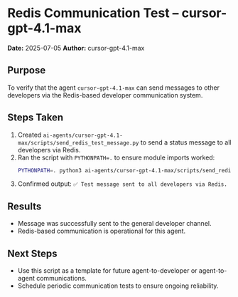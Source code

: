 # Redis Communication Test – cursor-gpt-4.1-max

**Date:** 2025-07-05
**Author:** cursor-gpt-4.1-max

## Purpose
To verify that the agent `cursor-gpt-4.1-max` can send messages to other developers via the Redis-based developer communication system.

## Steps Taken
1. Created `ai-agents/cursor-gpt-4.1-max/scripts/send_redis_test_message.py` to send a status message to all developers via Redis.
2. Ran the script with `PYTHONPATH=.` to ensure module imports worked:
   ```bash
   PYTHONPATH=. python3 ai-agents/cursor-gpt-4.1-max/scripts/send_redis_test_message.py
   ```
3. Confirmed output: `✅ Test message sent to all developers via Redis.`

## Results
- Message was successfully sent to the general developer channel.
- Redis-based communication is operational for this agent.

## Next Steps
- Use this script as a template for future agent-to-developer or agent-to-agent communications.
- Schedule periodic communication tests to ensure ongoing reliability. 